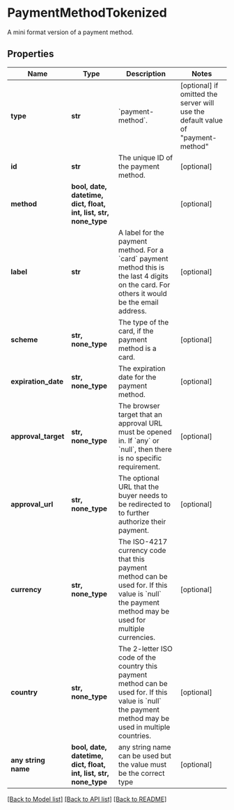 # PaymentMethodTokenized

A mini format version of a payment method.

## Properties
Name | Type | Description | Notes
------------ | ------------- | ------------- | -------------
**type** | **str** | &#x60;payment-method&#x60;. | [optional]  if omitted the server will use the default value of "payment-method"
**id** | **str** | The unique ID of the payment method. | [optional] 
**method** | **bool, date, datetime, dict, float, int, list, str, none_type** |  | [optional] 
**label** | **str** | A label for the payment method. For a &#x60;card&#x60; payment method this is the last 4 digits on the card. For others it would be the email address. | [optional] 
**scheme** | **str, none_type** | The type of the card, if the payment method is a card. | [optional] 
**expiration_date** | **str, none_type** | The expiration date for the payment method. | [optional] 
**approval_target** | **str, none_type** | The browser target that an approval URL must be opened in. If &#x60;any&#x60; or &#x60;null&#x60;, then there is no specific requirement. | [optional] 
**approval_url** | **str, none_type** | The optional URL that the buyer needs to be redirected to to further authorize their payment. | [optional] 
**currency** | **str, none_type** | The ISO-4217 currency code that this payment method can be used for. If this value is &#x60;null&#x60; the payment method may be used for multiple currencies. | [optional] 
**country** | **str, none_type** | The 2-letter ISO code of the country this payment method can be used for. If this value is &#x60;null&#x60; the payment method may be used in multiple countries. | [optional] 
**any string name** | **bool, date, datetime, dict, float, int, list, str, none_type** | any string name can be used but the value must be the correct type | [optional]

[[Back to Model list]](../README.md#documentation-for-models) [[Back to API list]](../README.md#documentation-for-api-endpoints) [[Back to README]](../README.md)


